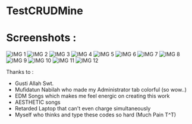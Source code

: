 # TestCRUDMine
# Screenshots :
![IMG 1](https://github.com/YukaRinko/TestCRUDMine/blob/master/Screenshot%20(77).png)
![IMG 2](https://github.com/YukaRinko/TestCRUDMine/blob/master/Screenshot%20(78).png)
![IMG 3](https://github.com/YukaRinko/TestCRUDMine/blob/master/Screenshot%20(79).png)
![IMG 4](https://github.com/YukaRinko/TestCRUDMine/blob/master/Screenshot%20(80).png)
![IMG 5](https://github.com/YukaRinko/TestCRUDMine/blob/master/Screenshot%20(81).png)
![IMG 6](https://github.com/YukaRinko/TestCRUDMine/blob/master/Screenshot%20(82).png)
![IMG 7](https://github.com/YukaRinko/TestCRUDMine/blob/master/Screenshot%20(83).png)
![IMG 8](https://github.com/YukaRinko/TestCRUDMine/blob/master/Screenshot%20(84).png)
![IMG 9](https://github.com/YukaRinko/TestCRUDMine/blob/master/Screenshot%20(85).png)
![IMG 10](https://github.com/YukaRinko/TestCRUDMine/blob/master/Screenshot%20(86).png)
![IMG 11](https://github.com/YukaRinko/TestCRUDMine/blob/master/Screenshot%20(87).png)
![IMG 12](https://github.com/YukaRinko/TestCRUDMine/blob/master/Screenshot%20(88).png)

Thanks to :
- Gusti Allah Swt.
- Mufidatun Nabilah who made my Administrator tab colorful (so wow..)
- EDM Songs which makes me feel energic on creating this work
- AESTHETIC songs
- Retarded Laptop that can't even charge simultaneously
- Myself who thinks and type these codes so hard (Much Pain T^T)
